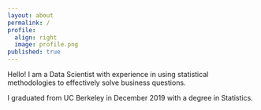 ```yaml
---
layout: about
permalink: /
profile:
  align: right
  image: profile.png
published: true
---
```


Hello! I am a Data Scientist with experience in using statistical methodologies to effectively solve business questions.


I graduated from UC Berkeley in December 2019 with a degree in Statistics.
